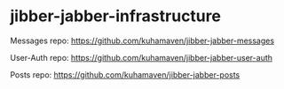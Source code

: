# jibber-jabber-infrastructure

Messages repo: https://github.com/kuhamaven/jibber-jabber-messages

User-Auth repo: https://github.com/kuhamaven/jibber-jabber-user-auth

Posts repo: https://github.com/kuhamaven/jibber-jabber-posts
